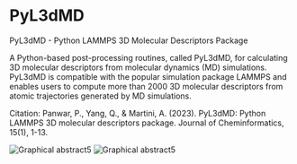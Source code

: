 # PyL3dMD
PyL3dMD - Python LAMMPS 3D Molecular Descriptors Package

A Python-based post-processing routines, called PyL3dMD, for calculating 3D molecular descriptors from molecular dynamics (MD) simulations. PyL3dMD is compatible with the popular simulation package LAMMPS and enables users to compute more than 2000 3D molecular descriptors from atomic trajectories generated by MD simulations.

Citation:
Panwar, P., Yang, Q., & Martini, A. (2023). PyL3dMD: Python LAMMPS 3D molecular descriptors package. Journal of Cheminformatics, 15(1), 1-13.


![Graphical abstract5]([https://user-images.githubusercontent.com/43221759/218271367-85d6fffb-56eb-4106-b5ff-861a3140425d.png](https://media.springernature.com/lw685/springer-static/image/art%3A10.1186%2Fs13321-023-00737-5/MediaObjects/13321_2023_737_Figa_HTML.png?as=webp)https://media.springernature.com/lw685/springer-static/image/art%3A10.1186%2Fs13321-023-00737-5/MediaObjects/13321_2023_737_Figa_HTML.png?as=webp)
![Graphical abstract5](https://user-images.githubusercontent.com/43221759/218271367-85d6fffb-56eb-4106-b5ff-861a3140425d.png)

